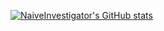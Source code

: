 [![NaiveInvestigator's GitHub stats](https://github-readme-stats.vercel.app/api?username=NaiveInvestigator&theme=dracula&show_icons=true)](https://github.com/anuraghazra/github-readme-stats)
